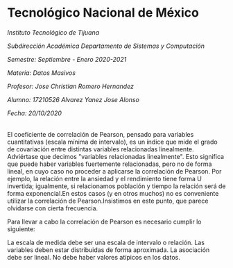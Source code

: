 <h1>Tecnológico Nacional de México</h1>
<h6> Instituto Tecnológico de Tijuana 

Subdirección Académica 
Departamento de Sistemas y Computación 

Semestre: Septiembre - Enero 2020-2021

Materia:
Datos Masivos

Profesor: 
Jose Christian Romero Hernandez

Alumno: 
17210526 Alvarez Yanez Jose Alonso


Fecha:
20/10/2020 </h6>


El coeficiente de correlación de Pearson, pensado para variables cuantitativas (escala mínima de intervalo), es un índice que mide el grado de covariación entre distintas variables relacionadas linealmente. Adviértase que decimos "variables relacionadas linealmente". Esto significa que puede haber variables fuertemente relacionadas, pero no de forma lineal, en cuyo caso no proceder a aplicarse la correlación de Pearson. 
Por ejemplo, la relación entre la ansiedad y el rendimiento tiene forma U invertida; igualmente, si relacionamos población y tiempo la relación será de forma exponencial.En estos casos (y en otros muchos) no es conveniente utilizar la correlación de Pearson.Insistimos en este punto, que parece olvidarse con cierta frecuencia.

Para llevar a cabo la correlación de Pearson es necesario cumplir lo siguiente:

La escala de medida debe ser una escala de intervalo o relación.
Las variables deben estar distribuidas de forma aproximada.
La asociación debe ser lineal.
No debe haber valores atípicos en los datos.


